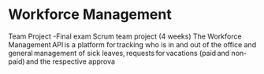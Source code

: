 # Workforce Management 

Team Project -Final exam
Scrum team project (4 weeks)
The Workforce Management API is a platform for tracking who is in and out of the office and general management of sick leaves, requests for vacations (paid and non-paid) and the respective approva